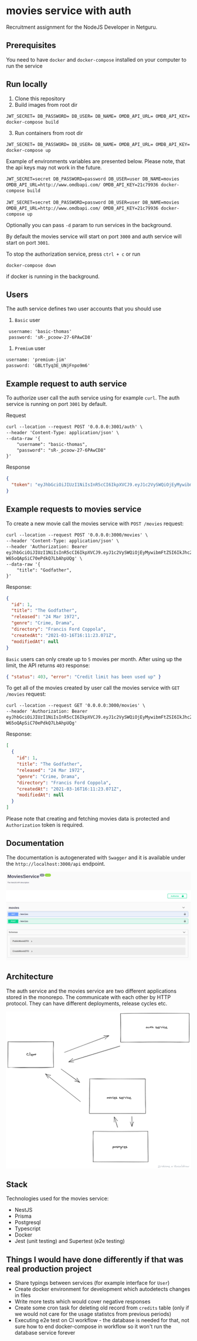 # movies service with auth

Recruitment assignment for the NodeJS Developer in Netguru.

## Prerequisites

You need to have `docker` and `docker-compose` installed on your computer to run the service

## Run locally

1. Clone this repository
2. Build images from root dir

```
JWT_SECRET= DB_PASSWORD= DB_USER= DB_NAME= OMDB_API_URL= OMDB_API_KEY= docker-compose build
```

3. Run containers from root dir

```
JWT_SECRET= DB_PASSWORD= DB_USER= DB_NAME= OMDB_API_URL= OMDB_API_KEY= docker-compose up
```

Example of environments variables are presented below. Please note, that the api keys may not work in the future.

```
JWT_SECRET=secret DB_PASSWORD=password DB_USER=user DB_NAME=movies OMDB_API_URL=http://www.omdbapi.com/ OMDB_API_KEY=21c79936 docker-compose build

JWT_SECRET=secret DB_PASSWORD=password DB_USER=user DB_NAME=movies OMDB_API_URL=http://www.omdbapi.com/ OMDB_API_KEY=21c79936 docker-compose up
```

Optionally you can pass `-d` param to run services in the background.

By default the movies service will start on port `3000` and auth service will start on port `3001`.

To stop the authorization service, press `ctrl + c` or run

```
docker-compose down
```

if docker is running in the background.

## Users

The auth service defines two user accounts that you should use

1. `Basic` user

```
 username: 'basic-thomas'
 password: 'sR-_pcoow-27-6PAwCD8'
```

1. `Premium` user

```
username: 'premium-jim'
password: 'GBLtTyq3E_UNjFnpo9m6'
```

## Example request to auth service

To authorize user call the auth service using for example `curl`. The auth service is running on port `3001` by default.

Request

```
curl --location --request POST '0.0.0.0:3001/auth' \
--header 'Content-Type: application/json' \
--data-raw '{
    "username": "basic-thomas",
    "password": "sR-_pcoow-27-6PAwCD8"
}'
```

Response

```json
{
  "token": "eyJhbGciOiJIUzI1NiIsInR5cCI6IkpXVCJ9.eyJ1c2VySWQiOjEyMywibmFtZSI6IkJhc2ljIFRob21hcyIsInJvbGUiOiJiYXNpYyIsImlhdCI6MTYwNjIyMTgzOCwiZXhwIjoxNjA2MjIzNjM4LCJpc3MiOiJodHRwczovL3d3dy5uZXRndXJ1LmNvbS8iLCJzdWIiOiIxMjMifQ.KjZ3zZM1lZa1SB8U-W65oQApSiC70ePdkQ7LbAhpUQg"
}
```

## Example requests to movies service

To create a new movie call the movies service with `POST /movies` request:

```
curl --location --request POST '0.0.0.0:3000/movies' \
--header 'Content-Type: application/json' \
--header 'Authorization: Bearer eyJhbGciOiJIUzI1NiIsInR5cCI6IkpXVCJ9.eyJ1c2VySWQiOjEyMywibmFtZSI6IkJhc2ljIFRob21hcyIsInJvbGUiOiJiYXNpYyIsImlhdCI6MTYwNjIyMTgzOCwiZXhwIjoxNjA2MjIzNjM4LCJpc3MiOiJodHRwczovL3d3dy5uZXRndXJ1LmNvbS8iLCJzdWIiOiIxMjMifQ.KjZ3zZM1lZa1SB8U-W65oQApSiC70ePdkQ7LbAhpUQg' \
--data-raw '{
    "title": "Godfather",
}'
```

Response:

```json
{
  "id": 1,
  "title": "The Godfather",
  "released": "24 Mar 1972",
  "genre": "Crime, Drama",
  "directory": "Francis Ford Coppola",
  "createdAt": "2021-03-16T16:11:23.071Z",
  "modifiedAt": null
}
```

`Basic` users can only create up to `5` movies per month. After using up the limit, the API returns `403` response:

```json
{ "status": 403, "error": "Credit limit has been used up" }
```

To get all of the movies created by user call the movies service with `GET /movies` request:

```
curl --location --request GET '0.0.0.0:3000/movies' \
--header 'Authorization: Bearer eyJhbGciOiJIUzI1NiIsInR5cCI6IkpXVCJ9.eyJ1c2VySWQiOjEyMywibmFtZSI6IkJhc2ljIFRob21hcyIsInJvbGUiOiJiYXNpYyIsImlhdCI6MTYwNjIyMTgzOCwiZXhwIjoxNjA2MjIzNjM4LCJpc3MiOiJodHRwczovL3d3dy5uZXRndXJ1LmNvbS8iLCJzdWIiOiIxMjMifQ.KjZ3zZM1lZa1SB8U-W65oQApSiC70ePdkQ7LbAhpUQg'
```

Response:

```json
[
  {
    "id": 1,
    "title": "The Godfather",
    "released": "24 Mar 1972",
    "genre": "Crime, Drama",
    "directory": "Francis Ford Coppola",
    "createdAt": "2021-03-16T16:11:23.071Z",
    "modifiedAt": null
  }
]
```

Please note that creating and fetching movies data is protected and `Authorization` token is required.

## Documentation

The documentation is autogenerated with `Swagger` and it is available under the `http://localhost:3000/api` endpoint.

![Swagger Docs](./assets/swagger.png)

## Architecture

The auth service and the movies service are two different applications stored in the monorepo. The communicate with each other by HTTP protocol. They can have different deployments, release cycles etc.

![Architecture](./assets/architecture.png)

## Stack

Technologies used for the movies service:

- NestJS
- Prisma
- Postgresql
- Typescript
- Docker
- Jest (unit testing) and Supertest (e2e testing)

## Things I would have done differently if that was real production project

- Share typings between services (for example interface for `User`)
- Create docker environment for development which autodetects changes in files
- Write more tests which would cover negative responses
- Create some cron task for deleting old record from `credits` table (only if we would not care for the usage statistcs from previous periods)
- Executing e2e test on CI workflow - the database is needed for that, not sure how to end docker-compose in workflow so it won't run the database service forever

